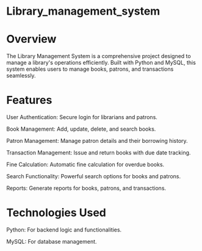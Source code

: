 # Library_management_system
# Overview
The Library Management System is a comprehensive project designed to manage a library's operations efficiently. Built with Python and MySQL, this system enables users to manage books, patrons, and transactions seamlessly.

# Features

User Authentication: Secure login for librarians and patrons.

Book Management: Add, update, delete, and search books.

Patron Management: Manage patron details and their borrowing history.

Transaction Management: Issue and return books with due date tracking.

Fine Calculation: Automatic fine calculation for overdue books.

Search Functionality: Powerful search options for books and patrons.

Reports: Generate reports for books, patrons, and transactions.

# Technologies Used

Python: For backend logic and functionalities.

MySQL: For database management.
